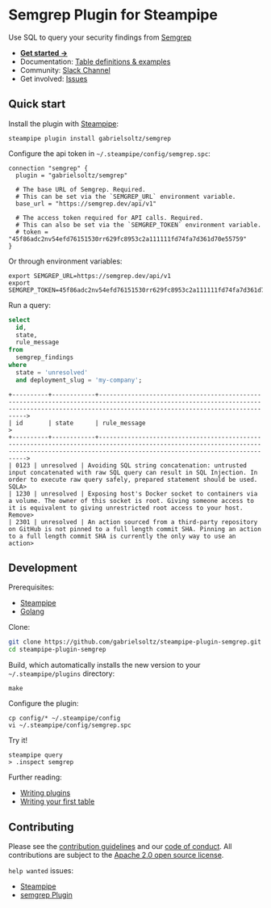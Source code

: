 # Semgrep Plugin for Steampipe

Use SQL to query your security findings from [Semgrep](https://semgrep.dev/)

- **[Get started →](https://hub.steampipe.io/plugins/gabrielsoltz/semgrep)**
- Documentation: [Table definitions & examples](https://hub.steampipe.io/plugins/gabrielsoltz/semgrep/tables)
- Community: [Slack Channel](https://steampipe.io/community/join)
- Get involved: [Issues](https://github.com/gabrielsoltz/steampipe-plugin-semgrep/issues)

## Quick start

Install the plugin with [Steampipe](https://steampipe.io):

```shell
steampipe plugin install gabrielsoltz/semgrep
```

Configure the api token in `~/.steampipe/config/semgrep.spc`:

```hcl
connection "semgrep" {
  plugin = "gabrielsoltz/semgrep"

  # The base URL of Semgrep. Required.
  # This can be set via the `SEMGREP_URL` environment variable.
  base_url = "https://semgrep.dev/api/v1"

  # The access token required for API calls. Required.
  # This can also be set via the `SEMGREP_TOKEN` environment variable.
  # token = "45f86adc2nv54efd76151530rr629fc8953c2a111111fd74fa7d361d70e55759"
}
```

Or through environment variables:

```shell
export SEMGREP_URL=https://semgrep.dev/api/v1
export SEMGREP_TOKEN=45f86adc2nv54efd76151530rr629fc8953c2a111111fd74fa7d361d70e55759
```

Run a query:

```sql
select
  id,
  state,
  rule_message
from
  semgrep_findings
where
  state = 'unresolved'
  and deployment_slug = 'my-company';
```

```
+----------+------------+---------------------------------------------------------------------------------------------------------------------------------------------------------------------------------------------->
| id       | state      | rule_message                                                                                                                                                                                 >
+----------+------------+---------------------------------------------------------------------------------------------------------------------------------------------------------------------------------------------->
| 0123 | unresolved | Avoiding SQL string concatenation: untrusted input concatenated with raw SQL query can result in SQL Injection. In order to execute raw query safely, prepared statement should be used. SQLA>
| 1230 | unresolved | Exposing host's Docker socket to containers via a volume. The owner of this socket is root. Giving someone access to it is equivalent to giving unrestricted root access to your host. Remove>
| 2301 | unresolved | An action sourced from a third-party repository on GitHub is not pinned to a full length commit SHA. Pinning an action to a full length commit SHA is currently the only way to use an action>
```

## Development

Prerequisites:

- [Steampipe](https://steampipe.io/downloads)
- [Golang](https://golang.org/doc/install)

Clone:

```sh
git clone https://github.com/gabrielsoltz/steampipe-plugin-semgrep.git
cd steampipe-plugin-semgrep
```

Build, which automatically installs the new version to your `~/.steampipe/plugins` directory:

```
make
```

Configure the plugin:

```
cp config/* ~/.steampipe/config
vi ~/.steampipe/config/semgrep.spc
```

Try it!

```
steampipe query
> .inspect semgrep
```

Further reading:

- [Writing plugins](https://steampipe.io/docs/develop/writing-plugins)
- [Writing your first table](https://steampipe.io/docs/develop/writing-your-first-table)

## Contributing

Please see the [contribution guidelines](https://github.com/turbot/steampipe/blob/main/CONTRIBUTING.md) and our [code of conduct](https://github.com/turbot/steampipe/blob/main/CODE_OF_CONDUCT.md). All contributions are subject to the [Apache 2.0 open source license](https://github.com/gabrielsoltz/steampipe-plugin-semgrep/blob/main/LICENSE).

`help wanted` issues:

- [Steampipe](https://github.com/turbot/steampipe/labels/help%20wanted)
- [semgrep Plugin](https://github.com/gabrielsoltz/steampipe-plugin-semgrep/labels/help%20wanted)

